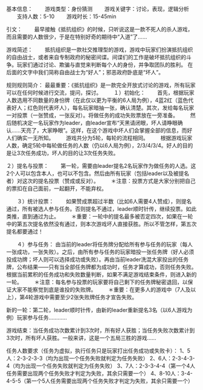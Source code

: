 基本信息：
　　游戏类型：身份猜测
　　游戏关键字：讨论，表现，逻辑分析
　　支持人数：5-10
　　游戏时长：15-45min

引文：
　　最早接触《抵抗组织》的时候，只听说这是一款不死人的杀人游戏，而且需要的人数很少，于是在特别好奇的期待中“入道”了……

游戏简述：
　　抵抗组织是一款社交推理型的游戏，游戏中玩家们扮演抵抗组织的自由战士，或者来自专制政府的秘密间谍。间谍们的工作是破坏抵抗组织的斗争。玩家们通过讨论、欺骗与直觉来判断每个人的身份，并争取团队的胜利。
    在后面的文字中我们简称自由战士为“好人”；邪恶政府卧底是“坏人”。

规则规则简介：
    最最重要：《抵抗组织》是一款完全开放式讨论的游戏，所有玩家可以在任何时候进行交流，提问，探讨。
　　１）初始化：
　　首先，根据玩家人数选用不同数量的身份牌（在此仅以更为平衡的6人局为例），4蓝2红（蓝色代表好人；红色则代表坏人），每名玩家暗抽一张，确认清楚。其次，发给每名玩家一对投票（一张赞成，一张反对）。将做任务的成功失败票放在一旁准备。
　　然后随机决定一名玩家作为leader，由leader宣布“天黑请闭眼，坏人请睁眼确认……天亮了，大家睁眼”。这样，在这个游戏中坏人们会掌握全部的信息，而好人们确实一无所知。
　　游戏共分为5轮，每轮的流程相同。
　　根据游戏玩家人数，确定5轮中每轮做任务的人数（仍以6人局为例），2/3/4/3/4。好人的目的是让3次任务成功，坏人的目的让3次任务失败。

２）提名与投票：
　　第一轮，需要由leader提名2名玩家作为做任务的人选。这2个人可以包含本人，也可以不包含。然后由所有玩家（包括leader以及被提名者）对这次的提名投票（赞成或反对）。
　　＊注意：投票方式是大家分别把自己的票扣在自己面前，一起翻开，不能弃权。

　　３）统计投票：
　　如果赞成票超过半数（比如6人需要4人赞成），则提名通过，所有被选人参与任务。否则提名不通过，leader顺时针传，继续投票。如此类推，直到通过为止。
　　＊重要：一轮中的提名最多被否定四次，如果在一轮中的第五次提名依然没有通过，则本次游戏坏人直接获胜。所以不管怎样，第五次提名都要通过！


　　４）参与任务：
    由当前的leader将任务牌分配给所有参与任务的玩家（每人一张成功，一张失败）。之后，由所有参与任务的玩家暗投一张任务牌（好人必须投成功牌；坏人则可以选择成功或失败）。再由当前leader洗混大家投出的任务牌，公布结果——只有当全部任务牌都为成功时，任务才算成功，否则任务失败。
根据当前累积的任务成功和失败数量判断，如果不满足游戏结束条件，则进入新的一轮。
　　＊注意：每名参与投票的玩家要将自己剩下的任务牌秘密退回，以保证大家不能察觉到底是谁投的失败牌。
　　＊重要：在更多人的游戏中（7人及以上），第4轮游戏中需要至少2张失败牌任务才宣告失败。

新的一轮：第二轮，leader顺时针传，由新的leader重新提名3名（以6人游戏为例）玩家参与任务…………

游戏结束：当任务成功次数累计到3次时，所有好人获胜；当任务失败次数累计到3次时，所有坏人获胜。一般来讲，这是一个五局三胜的游戏……

任务人数要求（任务为虚拟，执行任务只是玩家打出任务成功或失败卡）：
1、5人：2-3-2-3-3（均为出现一个任务失败就判定为任务失败）
2、6人：2-3-4-3-4（均为出现一个任务失败就判定为任务失败）
3、7人：2-3-3-4-4（第一个4人任务需要出现两个任务失败才判定为失败，其余只需要一个）
4、8-10人：3-4-4-5-5（第一个5人任务需要出现两个任务失败才判定为失败，其余只需要一个） 
